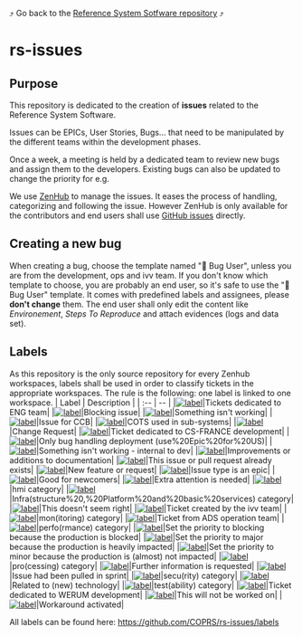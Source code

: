 :arrow_heading_up: Go back to the [Reference System Sotfware repository](https://github.com/COPRS/reference-system-software) :arrow_heading_up:

# rs-issues
## Purpose
This repository is dedicated to the creation of **issues** related to the Reference System Software.

Issues can be EPICs, User Stories, Bugs... that need to be manipulated by the different teams within the development phases. 

Once a week, a meeting is held by a dedicated team to review new bugs and assign them to the developers. Existing bugs can also be updated to change the priority for e.g.

We use [ZenHub](https://www.zenhub.com/) to manage the issues. It eases the process of handling, categorizing and following the issue. However ZenHub is only available for the contributors and end users shall use [GitHub issues](https://github.com/COPRS/rs-issues) directly.

## Creating a new bug
When creating a bug, choose the template named ":lady_beetle: Bug User", unless you are from the development, ops and ivv team. If you don't know which template to choose, you are probably an end user, so it's safe to use the ":lady_beetle: Bug User" template. It comes with predefined labels and assignees, please **don't change** them. The end user shall only edit the content like *Environement*, *Steps To Reproduce* and attach evidences (logs and data set).

## Labels
As this repository is the only source repository for every Zenhub workspaces, labels shall be used in order to classify tickets in the appropriate workspaces. The rule is the following: one label is linked to one workspace.
| Label | Description |
| :-- | -- |
|[![label](https://img.shields.io/static/v1?label=&message=ADS%20eng&color=024498)](https://github.com/COPRS/rs-issues/labels/ADS%20eng)|Tickets dedicated to ENG team|
|[![label](https://img.shields.io/static/v1?label=&message=Blocking&color=B60205)](https://github.com/COPRS/rs-issues/labels/Blocking)|Blocking issue|
|[![label](https://img.shields.io/static/v1?label=&message=bug&color=d73a4a)](https://github.com/COPRS/rs-issues/labels/bug)|Something isn't working|
|[![label](https://img.shields.io/static/v1?label=&message=CCB&color=6781B8)](https://github.com/COPRS/rs-issues/labels/CCB)|Issue for CCB|
|[![label](https://img.shields.io/static/v1?label=&message=COTS&color=308C5C)](https://github.com/COPRS/rs-issues/labels/COTS)|COTS used in sub-systems|
|[![label](https://img.shields.io/static/v1?label=&message=CR&color=BFD4F2)](https://github.com/COPRS/rs-issues/labels/CR)|Change Request|
|[![label](https://img.shields.io/static/v1?label=&message=CS-FRANCE%20dev&color=D4C5F9)](https://github.com/COPRS/rs-issues/labels/CS-FRANCE%20dev)|Ticket dedicated to CS-FRANCE development|
|[![label](https://img.shields.io/static/v1?label=&message=Deployment&color=0FB669)](https://github.com/COPRS/rs-issues/labels/Deployment)|Only bug handling deployment (use%20Epic%20for%20US)|
|[![label](https://img.shields.io/static/v1?label=&message=dev_bug&color=E22800)](https://github.com/COPRS/rs-issues/labels/dev_bug)|Something isn't working - internal to dev|
|[![label](https://img.shields.io/static/v1?label=&message=documentation&color=0075ca)](https://github.com/COPRS/rs-issues/labels/documentation)|Improvements or additions to documentation|
|[![label](https://img.shields.io/static/v1?label=&message=duplicate&color=cfd3d7)](https://github.com/COPRS/rs-issues/labels/duplicate)|This issue or pull request already exists|
|[![label](https://img.shields.io/static/v1?label=&message=enhancement&color=a2eeef)](https://github.com/COPRS/rs-issues/labels/enhancement)|New feature or request|
|[![label](https://img.shields.io/static/v1?label=&message=Epic&color=3E4B9E)](https://github.com/COPRS/rs-issues/labels/Epic)|Issue type is an epic|
|[![label](https://img.shields.io/static/v1?label=&message=good%20first%20issue&color=7057ff)](https://github.com/COPRS/rs-issues/labels/good%20first%20issue)|Good for newcomers|
|[![label](https://img.shields.io/static/v1?label=&message=help%20wanted&color=008672)](https://github.com/COPRS/rs-issues/labels/help%20wanted)|Extra attention is needed|
|[![label](https://img.shields.io/static/v1?label=&message=hmi&color=7D0367)](https://github.com/COPRS/rs-issues/labels/hmi)|hmi category|
|[![label](https://img.shields.io/static/v1?label=&message=infra&color=0e8a16)](https://github.com/COPRS/rs-issues/labels/infra)|Infra(structure%20,%20Platform%20and%20basic%20services) category|
|[![label](https://img.shields.io/static/v1?label=&message=invalid&color=e4e669)](https://github.com/COPRS/rs-issues/labels/invalid)|This doesn't seem right|
|[![label](https://img.shields.io/static/v1?label=&message=ivv&color=ABF941)](https://github.com/COPRS/rs-issues/labels/ivv)|Ticket created by the ivv team|
|[![label](https://img.shields.io/static/v1?label=&message=mon&color=98C033)](https://github.com/COPRS/rs-issues/labels/mon)|mon(itoring) category|
|[![label](https://img.shields.io/static/v1?label=&message=ops&color=72F652)](https://github.com/COPRS/rs-issues/labels/ops)|Ticket from ADS operation team|
|[![label](https://img.shields.io/static/v1?label=&message=perfo&color=834A0A)](https://github.com/COPRS/rs-issues/labels/perfo)|perfo(rmance) category|
|[![label](https://img.shields.io/static/v1?label=&message=priority:blocking&color=E01204)](https://github.com/COPRS/rs-issues/labels/priority:blocking)|Set the priority to blocking because the production is blocked|
|[![label](https://img.shields.io/static/v1?label=&message=priority:major&color=252774)](https://github.com/COPRS/rs-issues/labels/priority:major)|Set the priority to major because the production is heavily impacted|
|[![label](https://img.shields.io/static/v1?label=&message=priority:minor&color=f9d0c4)](https://github.com/COPRS/rs-issues/labels/priority:minor)|Set the priority to minor because the production is (almost) not impacted|
|[![label](https://img.shields.io/static/v1?label=&message=pro&color=B182B8)](https://github.com/COPRS/rs-issues/labels/pro)|pro(cessing) category|
|[![label](https://img.shields.io/static/v1?label=&message=question&color=AD027A)](https://github.com/COPRS/rs-issues/labels/question)|Further information is requested|
|[![label](https://img.shields.io/static/v1?label=&message=Reconsolidation&color=BFDADC)](https://github.com/COPRS/rs-issues/labels/Reconsolidation)|Issue had been pulled in sprint|
|[![label](https://img.shields.io/static/v1?label=&message=secu&color=3C5A15)](https://github.com/COPRS/rs-issues/labels/secu)|secu(rity) category|
|[![label](https://img.shields.io/static/v1?label=&message=Tech&color=EFFC09)](https://github.com/COPRS/rs-issues/labels/Tech)|Related to (new) technology|
|[![label](https://img.shields.io/static/v1?label=&message=test&color=48B113)](https://github.com/COPRS/rs-issues/labels/test)|test(ability) category|
|[![label](https://img.shields.io/static/v1?label=&message=WERUM%20dev&color=ECD168)](https://github.com/COPRS/rs-issues/labels/WERUM%20dev)|Ticket dedicated to WERUM development|
|[![label](https://img.shields.io/static/v1?label=&message=wontfix&color=ffffff)](https://github.com/COPRS/rs-issues/labels/wontfix)|This will not be worked on|
|[![label](https://img.shields.io/static/v1?label=&message=workaround&color=fef2c0)](https://github.com/COPRS/rs-issues/labels/workaround)|Workaround activated|

All labels can be found here: https://github.com/COPRS/rs-issues/labels
